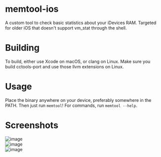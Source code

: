 # memtool-ios
A custom tool to check basic statistics about your iDevices RAM. Targeted for older iOS that doesn't support vm_stat through the shell.

# Building
To build, either use Xcode on macOS, or clang on Linux. Make sure you build cctools-port and use those llvm extensions on Linux.

# Usage
Place the binary anywhere on your device, preferably somewhere in the PATH. Then just run `memtool`! For commands, run `memtool --help`.

# Screenshots
![image](https://github.com/Pdawg-bytes/memtool-ios/assets/83825746/49ce1fa8-0a04-4b88-8277-a4288dfee096)
<br/>
![image](https://github.com/Pdawg-bytes/memtool-ios/assets/83825746/bbd592b8-65fc-4be9-a332-e8d8da33c8a7)
<br/>
![image](https://github.com/Pdawg-bytes/memtool-ios/assets/83825746/908f414d-171d-4ff5-95a1-00d1ec33d1af)

